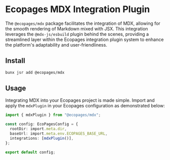 # Ecopages MDX Integration Plugin

The `@ecopages/mdx` package facilitates the integration of MDX, allowing for the smooth rendering of Markdown mixed with JSX. This integration leverages the `@mdx-js/esbuild` plugin behind the scenes, providing a streamlined layer within the Ecopages integration plugin system to enhance the platform's adaptability and user-friendliness.

## Install

```bash
bunx jsr add @ecopages/mdx
```

## Usage

Integrating MDX into your Ecopages project is made simple. Import and apply the `mdxPlugin` in your Ecopages configuration as demonstrated below:

```ts
import { mdxPlugin } from "@ecopages/mdx";

const config: EcoPagesConfig = {
  rootDir: import.meta.dir,
  baseUrl: import.meta.env.ECOPAGES_BASE_URL,
  integrations: [mdxPlugin()],
};

export default config;
```
